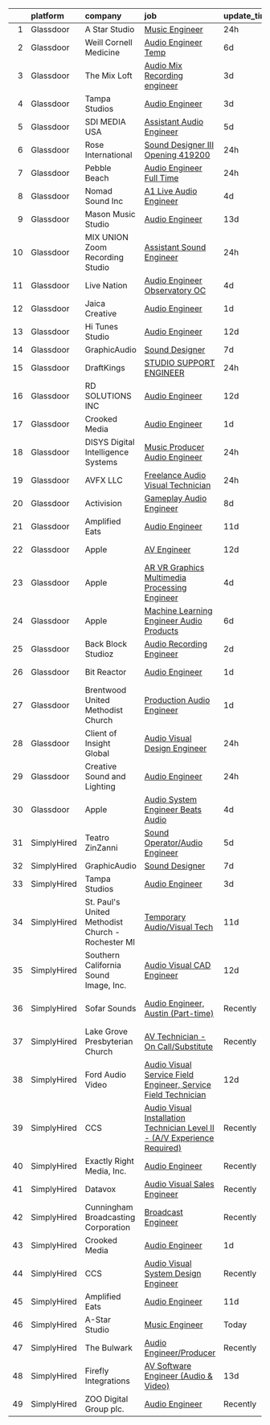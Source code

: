 

|    | platform    | company                                           | job                                                                                                                                                                                                                                                                                                                                                                                                                                                                                                                                                                                                                                                                                                                                                                                                                                                                                                                                                                                                                                                                                                                                                                                                                                                                                                                                                                                             | update_time   | location                     |
|---:|:------------|:--------------------------------------------------|:------------------------------------------------------------------------------------------------------------------------------------------------------------------------------------------------------------------------------------------------------------------------------------------------------------------------------------------------------------------------------------------------------------------------------------------------------------------------------------------------------------------------------------------------------------------------------------------------------------------------------------------------------------------------------------------------------------------------------------------------------------------------------------------------------------------------------------------------------------------------------------------------------------------------------------------------------------------------------------------------------------------------------------------------------------------------------------------------------------------------------------------------------------------------------------------------------------------------------------------------------------------------------------------------------------------------------------------------------------------------------------------------|:--------------|:-----------------------------|
|  1 | Glassdoor   | A Star Studio                                     | [Music Engineer](https://www.glassdoor.com/partner/jobListing.htm?pos=128&ao=1136043&s=58&guid=000001826279d34fbb676f0b9cd05c24&src=GD_JOB_AD&t=SR&vt=w&ea=1&cs=1_dd8c8830&cb=1659509527886&jobListingId=1008048004716&jrtk=3-0-1g9h7jl10kcm6801-1g9h7jl1fihmr800-b5e8a5c94d0f1b15-)                                                                                                                                                                                                                                                                                                                                                                                                                                                                                                                                                                                                                                                                                                                                                                                                                                                                                                                                                                                                                                                                                                            | 24h           | Dallas, TX                   |
|  2 | Glassdoor   | Weill Cornell Medicine                            | [Audio Engineer Temp](https://www.glassdoor.com/partner/jobListing.htm?pos=120&ao=1136043&s=58&guid=000001826279d34fbb676f0b9cd05c24&src=GD_JOB_AD&t=SR&vt=w&cs=1_a84e2939&cb=1659509527881&jobListingId=1008034108318&jrtk=3-0-1g9h7jl10kcm6801-1g9h7jl1fihmr800-c1ea503fc97252ad-)                                                                                                                                                                                                                                                                                                                                                                                                                                                                                                                                                                                                                                                                                                                                                                                                                                                                                                                                                                                                                                                                                                            | 6d            | New York, NY                 |
|  3 | Glassdoor   | The Mix Loft                                      | [Audio Mix Recording engineer](https://www.glassdoor.com/partner/jobListing.htm?pos=105&ao=1110586&s=58&guid=000001826279d34fbb676f0b9cd05c24&src=GD_JOB_AD&t=SR&vt=w&ea=1&cs=1_e08ce00a&cb=1659509527879&jobListingId=1008039784072&cpc=32EE424DE2B657EB&jrtk=3-0-1g9h7jl10kcm6801-1g9h7jl1fihmr800-2fabf65219c9c69a--6NYlbfkN0D34Hjmwkvq4I9LrFiyECJw5oz77aLWEO_E-5CWpWKtML_cIQgSj4wFABMzVHdbOAglLtx9wAKTMvAosQFz-6wKz6HNt0tQEhGjwXjlkFautFNpyhajnjaOCperaYTcd4X14UnIuTNiwcPN-FgF0Cc6I8YmMIZvMjRwB6hQLC8GAznkuxesS1iovsZmPXRH9w4wrxTura6jErW5HdxQU3Y93cb8Wem4j2dVwp94gLn2RhY60pF9nz_vaVh2WwrlhLl6t3xZZweBwBe7I_WqddnhVR4-aIm5l6zujlPgUvPb6_EkELkm59tjHe3O4deWtjSbZ-xIP_OkIJlFnzHr2e0WWp22hw0kGhuJYNwZ4MZbrDhvxh0akNavXMENQdUdEAOdcPbLV4gsNLqssfNe7IH0gHfIeGYZ7SyRqroGGj60Yqw_JjpND6oNmnEuPzbZc18U2NQ1E2ZsjH4m2EZrh9454k_Tk3UDkZRwfbixLXgsMU5mGwgwcsNIadJBhQdci28%3D)                                                                                                                                                                                                                                                                                                                                                                                                                                                                                                                           | 3d            | Quincy, MA                   |
|  4 | Glassdoor   | Tampa Studios                                     | [Audio Engineer](https://www.glassdoor.com/partner/jobListing.htm?pos=102&ao=1110586&s=58&guid=000001826279d34fbb676f0b9cd05c24&src=GD_JOB_AD&t=SR&vt=w&ea=1&cs=1_b238f265&cb=1659509527879&jobListingId=1008039333057&cpc=5E31031E1AFF45A7&jrtk=3-0-1g9h7jl10kcm6801-1g9h7jl1fihmr800-1027e2f0c8230648--6NYlbfkN0Cp_WSJKd_Pz82imZmURPbhd3kYBsiZi4lpMLOH6vOlLAKJpnSowWtvRK1I9Z39R_qciCW6yLA1BpD_CHEbkICWM1Q-a3HwC-o1sRl3qqC0UrMTJgJhZihFZjuWYuJfsUPxG_YHnR3q0UY5fyByLHhvz9ZdxfxFHNq6qiDff7mdC55Uw1tzgNQaB5l0K3ih7yIa0bKIMTioQpvd6UQ-nc7ZB3P-psckYulS1eYWonxwTRXwWMwDGJu7zDSAVtDAU_cJV_8Xg7tOrc-JIhgXF9qMz2B945HsNncPakTvXHGWkUjaxi4ZbklS4dsfGz4_mkAU185QfAARwduXhSIkbDyhRIlImH5wkVuPn6eqbWJk5XoPiKg7IlYxY2654NLzPy0v6koUPMBE4OFT9DfpJBR0pg7hWLgE8UIWF1DlEaXrlnbWOI2xH-UCkZlyTjnB2N8eztD7oyEhvguTr8_WGFcRM91TNm8Czct5BvGNEZ-5pTeK_Fubb-nLiCJUE75qOlk%3D)                                                                                                                                                                                                                                                                                                                                                                                                                                                                                                                                         | 3d            | Largo, FL                    |
|  5 | Glassdoor   | SDI MEDIA USA                                     | [Assistant Audio Engineer](https://www.glassdoor.com/partner/jobListing.htm?pos=121&ao=1136043&s=58&guid=000001826279d34fbb676f0b9cd05c24&src=GD_JOB_AD&t=SR&vt=w&ea=1&cs=1_d9b3f948&cb=1659509527881&jobListingId=1008036944283&jrtk=3-0-1g9h7jl10kcm6801-1g9h7jl1fihmr800-90f5d629e08f19ea-)                                                                                                                                                                                                                                                                                                                                                                                                                                                                                                                                                                                                                                                                                                                                                                                                                                                                                                                                                                                                                                                                                                  | 5d            | Los Angeles, CA              |
|  6 | Glassdoor   | Rose International                                | [Sound Designer III Opening  419200](https://www.glassdoor.com/partner/jobListing.htm?pos=109&ao=1110586&s=58&guid=000001826279d34fbb676f0b9cd05c24&src=GD_JOB_AD&t=SR&vt=w&ea=1&cs=1_4813c922&cb=1659509527880&jobListingId=1008047230560&cpc=F17331D9BECC482A&jrtk=3-0-1g9h7jl10kcm6801-1g9h7jl1fihmr800-65549d5659fc3088--6NYlbfkN0B6gYLiPzX3Klpbl49OuxoIZqVtnvEet7IZUhlrZDSG3sY-I6CIGHSMA_bS7ldJ8pOvqksM0pujFnKveR_rOrChWqAw-ntSaja5oeNTs_FUge_IhUsZyy8UOd0XA34n79obZT3Cnez9KWKkicSGrilSwj9OdnZLWgM-tDMoTrgicrIcTjPgrzzQNdHT9S9N3yUkI4bwYuvB-GpP7m0tSgSfguytvd0YlG0CJKodfv6RKMrFrRykxkpO5HsKIGDjA3ahdtK7Vu-XxBW6g3w7j_QPZlUoUDuiIaq42qKVlXRk2htEvkrRJC6nzDmDH-S8A2etnRgHBONLendVX4LxGBE5-arz9F6YDcK1OXfTlwkvZV-PAvIgKJdX_1Z-qWL1YmnXsHKJCzQrNA-TsTuOVw2ZcfSKB-cjQwpL5hfMls-phR9jo4GrOxqCjpVwp6uE-nlUWGH091rwlESBPkBgny31bnFzgcQ2llf7CD7-DhgujzHCpP4so7PhPFSa4vigL_NX0377IdXXDkG99jLQtMYz)                                                                                                                                                                                                                                                                                                                                                                                                                                                                                                   | 24h           | Menlo Park, CA               |
|  7 | Glassdoor   | Pebble Beach                                      | [Audio Engineer  Full Time ](https://www.glassdoor.com/partner/jobListing.htm?pos=115&ao=1136043&s=58&guid=000001826279d34fbb676f0b9cd05c24&src=GD_JOB_AD&t=SR&vt=w&ea=1&cs=1_8928797b&cb=1659509527881&jobListingId=1008048862531&jrtk=3-0-1g9h7jl10kcm6801-1g9h7jl1fihmr800-9ef8a635ca20c1ec-)                                                                                                                                                                                                                                                                                                                                                                                                                                                                                                                                                                                                                                                                                                                                                                                                                                                                                                                                                                                                                                                                                                | 24h           | Pebble Beach, CA             |
|  8 | Glassdoor   | Nomad Sound  Inc                                  | [A1 Live Audio Engineer](https://www.glassdoor.com/partner/jobListing.htm?pos=106&ao=1110586&s=58&guid=000001826279d34fbb676f0b9cd05c24&src=GD_JOB_AD&t=SR&vt=w&ea=1&cs=1_43e514fd&cb=1659509527880&jobListingId=1008037956157&cpc=8795CF9063CD573D&jrtk=3-0-1g9h7jl10kcm6801-1g9h7jl1fihmr800-66f3d50d176e5189--6NYlbfkN0BzyIYrTMR_AjNKh_kvAG8N613gtHPANQ3sdLTkrtBd-_2lJjTOPLgnG-MrOZYtbzxpBjZEdSt_2qQ7zJPekTe4d1PUuZs9UNOTgknyrNelPPOwr38UlLoYi3wswMCOVAB6qlsPureLQNmX4jmzNt1Bn7Us_jK0Y-JS9-9T5-TaVQ4UNL6GzF2-w8gFP8bGBv1k5roZD-tmvqIqG90rpeDIW-7vs8je30TJd78l9BRGvulqDZ1IW3teeXZmH9OpPy5a9-tZxv-szpF56xvHBVvU-qC3QOkkxvtyy0JnFr2eW0TNRyTeKqtG41Yhia-UXQ2OfiMCA9buHssRT8C-HwmNzohhklcP_8VvJgp5sBmEI0SD03kbKtQ2h4AHRszTzmRBz1e-0CIMSBlxBT_N0HNrHEUhArqzW1Vrtw2oeNVKBphsjKngWnTgXjdtJ9ZWS_fzyfqd2cDJKq0TFojaog7rvWi1Eirii8vQ329lldYPTGgRnw4jud-x)                                                                                                                                                                                                                                                                                                                                                                                                                                                                                                                                               | 4d            | Louisville, CO               |
|  9 | Glassdoor   | Mason Music Studio                                | [Audio Engineer](https://www.glassdoor.com/partner/jobListing.htm?pos=118&ao=1136043&s=58&guid=000001826279d34fbb676f0b9cd05c24&src=GD_JOB_AD&t=SR&vt=w&ea=1&cs=1_d8ee4e51&cb=1659509527881&jobListingId=1008018277232&jrtk=3-0-1g9h7jl10kcm6801-1g9h7jl1fihmr800-dd84a632376fe03c-)                                                                                                                                                                                                                                                                                                                                                                                                                                                                                                                                                                                                                                                                                                                                                                                                                                                                                                                                                                                                                                                                                                            | 13d           | Mount Vernon, NY             |
| 10 | Glassdoor   | MIX UNION Zoom Recording Studio                   | [Assistant Sound Engineer](https://www.glassdoor.com/partner/jobListing.htm?pos=127&ao=1136043&s=58&guid=000001826279d34fbb676f0b9cd05c24&src=GD_JOB_AD&t=SR&vt=w&ea=1&cs=1_45135d0e&cb=1659509527885&jobListingId=1008047341798&jrtk=3-0-1g9h7jl10kcm6801-1g9h7jl1fihmr800-f45ff7396e2feab6-)                                                                                                                                                                                                                                                                                                                                                                                                                                                                                                                                                                                                                                                                                                                                                                                                                                                                                                                                                                                                                                                                                                  | 24h           | Los Angeles, CA              |
| 11 | Glassdoor   | Live Nation                                       | [Audio Engineer  Observatory OC](https://www.glassdoor.com/partner/jobListing.htm?pos=119&ao=1136043&s=58&guid=000001826279d34fbb676f0b9cd05c24&src=GD_JOB_AD&t=SR&vt=w&cs=1_1e9f40d0&cb=1659509527881&jobListingId=1008038490177&jrtk=3-0-1g9h7jl10kcm6801-1g9h7jl1fihmr800-afdce19350c2bfac-)                                                                                                                                                                                                                                                                                                                                                                                                                                                                                                                                                                                                                                                                                                                                                                                                                                                                                                                                                                                                                                                                                                 | 4d            | Santa Ana, CA                |
| 12 | Glassdoor   | Jaica Creative                                    | [Audio Engineer](https://www.glassdoor.com/partner/jobListing.htm?pos=123&ao=1136043&s=58&guid=000001826279d34fbb676f0b9cd05c24&src=GD_JOB_AD&t=SR&vt=w&ea=1&cs=1_4c91ccde&cb=1659509527885&jobListingId=1008044804669&jrtk=3-0-1g9h7jl10kcm6801-1g9h7jl1fihmr800-b873f8b2e0f04533-)                                                                                                                                                                                                                                                                                                                                                                                                                                                                                                                                                                                                                                                                                                                                                                                                                                                                                                                                                                                                                                                                                                            | 1d            | Longwood, FL                 |
| 13 | Glassdoor   | Hi Tunes Studio                                   | [Audio Engineer](https://www.glassdoor.com/partner/jobListing.htm?pos=129&ao=1136043&s=58&guid=000001826279d34fbb676f0b9cd05c24&src=GD_JOB_AD&t=SR&vt=w&ea=1&cs=1_3ce2b255&cb=1659509527886&jobListingId=1008020037420&jrtk=3-0-1g9h7jl10kcm6801-1g9h7jl1fihmr800-bbfac0bdaaf11a9f-)                                                                                                                                                                                                                                                                                                                                                                                                                                                                                                                                                                                                                                                                                                                                                                                                                                                                                                                                                                                                                                                                                                            | 12d           | Boca Raton, FL               |
| 14 | Glassdoor   | GraphicAudio                                      | [Sound Designer](https://www.glassdoor.com/partner/jobListing.htm?pos=125&ao=1136043&s=58&guid=000001826279d34fbb676f0b9cd05c24&src=GD_JOB_AD&t=SR&vt=w&ea=1&cs=1_9e9fb000&cb=1659509527885&jobListingId=1008030924967&jrtk=3-0-1g9h7jl10kcm6801-1g9h7jl1fihmr800-11eab6568f6cedab-)                                                                                                                                                                                                                                                                                                                                                                                                                                                                                                                                                                                                                                                                                                                                                                                                                                                                                                                                                                                                                                                                                                            | 7d            | Remote                       |
| 15 | Glassdoor   | DraftKings                                        | [STUDIO SUPPORT ENGINEER](https://www.glassdoor.com/partner/jobListing.htm?pos=116&ao=1136043&s=58&guid=000001826279d34fbb676f0b9cd05c24&src=GD_JOB_AD&t=SR&vt=w&cs=1_557568d7&cb=1659509527881&jobListingId=1008048376007&jrtk=3-0-1g9h7jl10kcm6801-1g9h7jl1fihmr800-9d0dbeaa73268ce2-)                                                                                                                                                                                                                                                                                                                                                                                                                                                                                                                                                                                                                                                                                                                                                                                                                                                                                                                                                                                                                                                                                                        | 24h           | New Jersey                   |
| 16 | Glassdoor   | RD SOLUTIONS INC                                  | [Audio Engineer](https://www.glassdoor.com/partner/jobListing.htm?pos=114&ao=1136043&s=58&guid=000001826279d34fbb676f0b9cd05c24&src=GD_JOB_AD&t=SR&vt=w&ea=1&cs=1_a1ce032b&cb=1659509527881&jobListingId=1008020286822&jrtk=3-0-1g9h7jl10kcm6801-1g9h7jl1fihmr800-449b377936aaaa48-)                                                                                                                                                                                                                                                                                                                                                                                                                                                                                                                                                                                                                                                                                                                                                                                                                                                                                                                                                                                                                                                                                                            | 12d           | Sunnyvale, CA                |
| 17 | Glassdoor   | Crooked Media                                     | [Audio Engineer](https://www.glassdoor.com/partner/jobListing.htm?pos=112&ao=1136043&s=58&guid=000001826279d34fbb676f0b9cd05c24&src=GD_JOB_AD&t=SR&vt=w&ea=1&cs=1_8576b69c&cb=1659509527880&jobListingId=1008044004847&jrtk=3-0-1g9h7jl10kcm6801-1g9h7jl1fihmr800-7c5552e8e7769e4f-)                                                                                                                                                                                                                                                                                                                                                                                                                                                                                                                                                                                                                                                                                                                                                                                                                                                                                                                                                                                                                                                                                                            | 1d            | Los Angeles, CA              |
| 18 | Glassdoor   | DISYS   Digital Intelligence Systems              | [Music Producer Audio Engineer](https://www.glassdoor.com/partner/jobListing.htm?pos=110&ao=1110586&s=58&guid=000001826279d34fbb676f0b9cd05c24&src=GD_JOB_AD&t=SR&vt=w&ea=1&cs=1_ab9a23b4&cb=1659509527880&jobListingId=1008047304612&cpc=451933188B21919D&jrtk=3-0-1g9h7jl10kcm6801-1g9h7jl1fihmr800-f7c1dc21133eb803--6NYlbfkN0BTYkY06FZEdAAtNWO-eDAfNklmfZymsMF6eFRONl7rAMN5x_2sHrqXfWPo9rHDxSPlCPZYMPEqecKlDocCGPYiMI6NEWW5bibCyVTEiTHiupMzBJ01lZdMLm2hZagWcFmnLb8awnAIPe2-uypeh_8n2CRasgpF8dvDWZOQqJGE4Fm7RfSUqViD50x0L5qisb_sl-Y0FKhkPSD2acxFAj7VcC9AA3vOZ-mnqapPn9bgZEAnAHYgLWx6hrAUrOEH2MVP6F4Ha_UTm8Lopl0N1hNxtM2mJILOyifXWndpVn_2cogjV1QPGmUeh3fyePovYOA64JSE-tgs04_Mpkjr2bpo_XIQBb1IfXn0T3-L1OO55t28hKC1Jkh5j7Lp7FkzoJrQ1GmCXnEpDM9Joa0Sb4L06qxgtYWT22YCSD-4BmKH6nCBzKhCxvNSHHo1FMFuKgZgGMKqwB70XLRCdFERinInrIOedoK3hOY4nz91xtyjBkBq3Wb40Ogd90ov57orOQzh_U-Y7diaPw%3D%3D)                                                                                                                                                                                                                                                                                                                                                                                                                                                                                                            | 24h           | Houston, TX                  |
| 19 | Glassdoor   | AVFX  LLC                                         | [Freelance Audio Visual Technician](https://www.glassdoor.com/partner/jobListing.htm?pos=101&ao=1110586&s=58&guid=000001826279d34fbb676f0b9cd05c24&src=GD_JOB_AD&t=SR&vt=w&ea=1&cs=1_164f941f&cb=1659509527879&jobListingId=1008047627222&cpc=40021B6B9FB64F38&jrtk=3-0-1g9h7jl10kcm6801-1g9h7jl1fihmr800-0770ed9cdbe88fa7--6NYlbfkN0Cp_WSJKd_Pz82imZmURPbhd3kYBsiZi4lpMLOH6vOlLAKJpnSowWtvf8Cqn9y6Tqh0Kg0rro34ONXiHiz09DLKkpZa5-q_xeXwRyOpDiiJZoORcA-sJpljAm4ga_qtLXvvq86ziQPUg9gq_QXzgXJd53o6HV4xeKTiBdqX10szG3Y-HyXNCAmazcz8B33U0DX1U4lIQTi3fdYb36vR5k-cJppfRuK4N9N89oMRsrvs_foDqxFVQad1c32YUS7SzThOHKzsomPLhaBOrv5fLUoOQgOK4EGwK8hf5imRegPRKLJ67cAkLVOUfWARw3GTh0bEBjWdXoR0pFwGOw9SVTeAJG_ET_JPccoXFGkdGyw1ZunhORmClWZpaxAJGqdXv3SUt11_4BcFf4pOwHzD06ii__VKSKJZeb6cRMYzAMyC3ocwZqTwluOp9IL71AqiUwocJonQlXw56uCfq4TIOzQTx2dEouAXU9oLxkFxthVZfN_ifKXESxbMC4PNu_sDTSJn_tOegQnRFA%3D%3D)                                                                                                                                                                                                                                                                                                                                                                                                                                                                                                        | 24h           | Remote                       |
| 20 | Glassdoor   | Activision                                        | [Gameplay Audio Engineer](https://www.glassdoor.com/partner/jobListing.htm?pos=130&ao=1136043&s=58&guid=000001826279d34fbb676f0b9cd05c24&src=GD_JOB_AD&t=SR&vt=w&cs=1_befba60d&cb=1659509527886&jobListingId=1008028741708&jrtk=3-0-1g9h7jl10kcm6801-1g9h7jl1fihmr800-4933dff44d5a629c-)                                                                                                                                                                                                                                                                                                                                                                                                                                                                                                                                                                                                                                                                                                                                                                                                                                                                                                                                                                                                                                                                                                        | 8d            | Woodland Hills, CA           |
| 21 | Glassdoor   | Amplified Eats                                    | [Audio Engineer](https://www.glassdoor.com/partner/jobListing.htm?pos=124&ao=1136043&s=58&guid=000001826279d34fbb676f0b9cd05c24&src=GD_JOB_AD&t=SR&vt=w&ea=1&cs=1_f989abce&cb=1659509527885&jobListingId=1008024066343&jrtk=3-0-1g9h7jl10kcm6801-1g9h7jl1fihmr800-2c31e7139597bb52-)                                                                                                                                                                                                                                                                                                                                                                                                                                                                                                                                                                                                                                                                                                                                                                                                                                                                                                                                                                                                                                                                                                            | 11d           | Dallas, TX                   |
| 22 | Glassdoor   | Apple                                             | [AV Engineer](https://www.glassdoor.com/partner/jobListing.htm?pos=107&ao=1110586&s=58&guid=000001826279d34fbb676f0b9cd05c24&src=GD_JOB_AD&t=SR&vt=w&cs=1_216d173f&cb=1659509527880&jobListingId=1008019302500&cpc=8795CF9063CD573D&jrtk=3-0-1g9h7jl10kcm6801-1g9h7jl1fihmr800-3536138c47a3af45--6NYlbfkN0BvKrLyj5gPmtZO9T8euul8TCxuuKNOtzRJOomxnwSEodTz2Bc-sPZlFpP0h5lDivqxI-fK3-TlM2d2NxbYzXrISUOO51adM8tR7S16T4-o6xp5C69GDmo1jQK3XTAHIECzea6A9N-63PN2l8ezoGldBBcClgVny3GMqf-J4g_eFXaipya5pdAOIepI-ffHmwBQHnKE_D4LGCofL3IKjUEU2QkOJ4RMrC8Djpi4sHLtqt9Qr7f0Zi8Ub2M2cIZonU1UXfW0HF6UCTnCJ8rRYnOHxdfRljULmnoV-OGBma0iRApNe5sc8Yecf8m45F_0gbs0TxLWXRZhxTnleQDpFFCpxFiJcj1WVTzarjmySATiRMI0bZkPih8JF4mXP5-eyKaJC7nlTOI-YrdFMkrIdKEC5FtuZt9AsMfRy2Tg471XhGBLF7jaZbD9tK7cS8319UtgM1S62M0QwC8oWi6QPVnT787joMZ7WTVp4p2XD3N6yRiuK33AdpIvJzln8j9I0jf51pn40UmtRthkJxLbrXSLovIOUIqsSgBWLD0j7WIMPE252eLpLtztzKq5jzI-HgoB7GpypZIloWjFERoxD0G-ZegHUUoy3JA9PFBtTmJgj7xDVvsLKnWJw04zReAsuOEf2mXXbtnDCL08ZMftkxpyjJnCK8SoF17otSn6dQ9dvQ-Z9BOlX8WqF8K4Xil2WXf3HzlmTmKWfahK5jDCHZstJpCjA7sz2b3LZulFX6iebsdyfNSrb0JS5vcHSOQlBOQJSEBMMhZQsEpjiLWU6yadec_0kYl0LPXDCOjWT6VCM7AQidUzLOQlh_sZHmyhwjpEs2jUIeUJuyBalyPhQW7-H0QGEjzs0VsMz6M0AijmtnY9VKMXya0CHV3Y1uQrrICSIB0bP6s1D7stAUcqGcazFaAuFGYoiqxFCuwHA8mysrihrGnvtMoU)                                                                                               | 12d           | New York, NY                 |
| 23 | Glassdoor   | Apple                                             | [AR VR Graphics Multimedia Processing Engineer](https://www.glassdoor.com/partner/jobListing.htm?pos=108&ao=1110586&s=58&guid=000001826279d34fbb676f0b9cd05c24&src=GD_JOB_AD&t=SR&vt=w&cs=1_f972d5e0&cb=1659509527880&jobListingId=1008039163013&cpc=8795CF9063CD573D&jrtk=3-0-1g9h7jl10kcm6801-1g9h7jl1fihmr800-9cac6557a57c5168--6NYlbfkN0BvKrLyj5gPmtZO9T8euul8TCxuuKNOtzRJOomxnwSEodTz2Bc-sPZlt2Zgji_QUXGAVYGkBXMd9493IwyWqfkjvZ2sIyEpqIAhs3_vnJXTB4fg_OTWw2c9syhVL6YzBT-liL7jqywTiK78Ojvws8ANBwBt-AnsonE5osLk9Qbf7fZRPf1oZqnfX06WleWl6BgcTxT5e6G4BspwKH8nj9GRt2_wo5Ij-1t_16hGh-6VI-UK9JJKlWEYkpggq1919T6KORqR3swG41EGqFD20tlE0dWsbDydQUlts9B0Y1jR8TKJaXCU8E-6tJGE9_hLZrC15Z4-0q1OrA3SfhpK_SY_WE-Pu32M9ggamKT6PNQGoArbj7VwgqT0dk3GxVXn6POqSTl2t0bkXsqqLBI7UmN0lrLGe6SmJD2CZBKrxf6pOD8lVB0KkzVxsNzc1hE-pJA1enqdhP4gxmcKcMW9XFlhe4eXhb4Q07wKeONu1AsJnA4EFF_La6F_pzyjYbY3vYbgwClW-TiUvnNpEo2bFH5xFyhxCzKcGeKOr3wH4AWWogfe1Ao44J87jJASaURGTLVh1KOmMvm0p9jNI2pt_nPwBzcUCafJFdUXsbZGc10bt761rSWFlBFWGbrxZFtE4eDUy0ZufIGmDrVa_BG-C9EZAKqg73MoVJx9GfXGY9i92eTzTelfMTafezR6vG-lbJ7sf4bASWHVVVID0rLyYhWDzV4M6KukLX9b6UVqY7dBHxxgcsTyHNuBHI9ZFRGg942gxKeSJgpDSvLlQ9JX0_XpfKG753gigVry7mo4Shy1sp1YdTqOCyKxnSMcTb88mYeiKt0JsWPCXAuiNKQ0fT6UzVlOmhZIG_mL2UyUZLPp5KN0ob7rSCPO8-h5RsQ6AfylmX1wGow2VaIW8_dQSg9WUAXlnh6pp2IaUHBcVdGMIuB7APd6oZIWStoZ3nAwl0JInq7qzIYYTVK5tEtr_an3WriiXFmSybzxD8q9mUMtfw%3D%3D) | 4d            | Cupertino, CA                |
| 24 | Glassdoor   | Apple                                             | [Machine Learning Engineer  Audio Products](https://www.glassdoor.com/partner/jobListing.htm?pos=104&ao=1110586&s=58&guid=000001826279d34fbb676f0b9cd05c24&src=GD_JOB_AD&t=SR&vt=w&cs=1_222f857e&cb=1659509527879&jobListingId=1008032497230&cpc=149B3D5996025BBA&jrtk=3-0-1g9h7jl10kcm6801-1g9h7jl1fihmr800-2233220038d1d842--6NYlbfkN0BvKrLyj5gPmtZO9T8euul8TCxuuKNOtzRJOomxnwSEodTz2Bc-sPZl8WPllYOnI2jMOUC5unZTn1X2Ml_o7yeoma_00Ty-rqNS7fUgPCpb3cL61x2yRpuG-9qblstdrin2xKRXHsl_ACE1WmxcruYDX0jrMBDGKb_N8QaO8-ChzO-yB2AkqJDI68vg_JdHcAPHF0QwD6BZ6VTkkEoaA-Pa4FdvD0UCRTCiiA5e-AC6oWH9PDibFclEhUrhvSlgMpdE1cxtKqLzFaltfjs2iL20GTgUZgDkibu0Gjgi4CxUJ9euobjSQSkFKcy_A6QiVEWoPuGDNPtAl-wpmyR427uYQPcvzqYkH1-M931y7ZPzqJ-L7Qk3W_--cr8r9aSBlWrgGBcCHpOThWix5bA2mCOOJWcKhEYYxEIZsDUVu3gHeotOJ6T-HrWSJ6iXRJQxwcobq0IWAIK5-ezPOkTw_7Cj7mXlmebinz9JzgriLsWihYAFuVKvESx42P0ZB85yyCXR9C5Ogx3T0DcoeukBUkSxQpE9NmoklhRLpEhwwBcQs50uzYopNxN8O-6Gox0g15O2l6YODCzy6rLHdtYgcInbpZ21e2rYSIpG_us9LFvFGG5t1f2AF4m_T9A_qvmTsP_sVnpyAM7_MRyqfS7iOlXv97N_uE2kiuj29xWtcie9lSSnM_GWAdBzbnWorHEvAnUsVTyxlQGAGSLNEjTlUphfHQN_qJBtAe09AB05NgEr5ezud3Rpng2OtQlQ_GjJH25bEINx3id7xNIMrjUwC5cAbfGSBhmNQryaTFhL4XhlsHrRwFqbZALUkXcSoLFg5ShwaqeUBSjgoSI01Ylg7l42sWPiDiWnvqzwhr-jYUd0dil2I9qg5Rfoc_ri3ZzSzi3QsnfMl80EvvsRjX7XLkiAlt-awjGE0mU71NXnwxuU3Jl8pDx9h0RG0A-huYszuWMAc4uOdBw73RUsMe1X-hsdc7UZwm8wLDAev5Qy-NmKIw%3D%3D)     | 6d            | San Diego, CA                |
| 25 | Glassdoor   | Back Block Studioz                                | [Audio Recording Engineer](https://www.glassdoor.com/partner/jobListing.htm?pos=126&ao=1136043&s=58&guid=000001826279d34fbb676f0b9cd05c24&src=GD_JOB_AD&t=SR&vt=w&ea=1&cs=1_582dee11&cb=1659509527885&jobListingId=1008040225373&jrtk=3-0-1g9h7jl10kcm6801-1g9h7jl1fihmr800-7486e9f336b73614-)                                                                                                                                                                                                                                                                                                                                                                                                                                                                                                                                                                                                                                                                                                                                                                                                                                                                                                                                                                                                                                                                                                  | 2d            | Brooklyn, NY                 |
| 26 | Glassdoor   | Bit Reactor                                       | [Audio Engineer](https://www.glassdoor.com/partner/jobListing.htm?pos=117&ao=1136043&s=58&guid=000001826279d34fbb676f0b9cd05c24&src=GD_JOB_AD&t=SR&vt=w&cs=1_bfe00894&cb=1659509527881&jobListingId=1008046051270&jrtk=3-0-1g9h7jl10kcm6801-1g9h7jl1fihmr800-9d53b3cdd4c5ad2f-)                                                                                                                                                                                                                                                                                                                                                                                                                                                                                                                                                                                                                                                                                                                                                                                                                                                                                                                                                                                                                                                                                                                 | 1d            | Hunt Valley, MD              |
| 27 | Glassdoor   | Brentwood United Methodist Church                 | [Production Audio Engineer](https://www.glassdoor.com/partner/jobListing.htm?pos=122&ao=1136043&s=58&guid=000001826279d34fbb676f0b9cd05c24&src=GD_JOB_AD&t=SR&vt=w&ea=1&cs=1_680628b4&cb=1659509527885&jobListingId=1008044262121&jrtk=3-0-1g9h7jl10kcm6801-1g9h7jl1fihmr800-d78ab6ccf195be0f-)                                                                                                                                                                                                                                                                                                                                                                                                                                                                                                                                                                                                                                                                                                                                                                                                                                                                                                                                                                                                                                                                                                 | 1d            | Brentwood, TN                |
| 28 | Glassdoor   | Client of Insight Global                          | [Audio Visual Design Engineer](https://www.glassdoor.com/partner/jobListing.htm?pos=111&ao=1110586&s=58&guid=000001826279d34fbb676f0b9cd05c24&src=GD_JOB_AD&t=SR&vt=w&ea=1&cs=1_033c13c1&cb=1659509527880&jobListingId=1008047832290&cpc=C4A69CCDBB3B9599&jrtk=3-0-1g9h7jl10kcm6801-1g9h7jl1fihmr800-46af5cfc5baf99e0--6NYlbfkN0BKkHZu3wF05EeDimN_p6sYpKCMArvwa95YdH7UpkaBCi52Bcb3JNt3rsnWVZsKz_yp5mCoHrqojuVzl4eD0p7bIcn8ZQiyogByd8sSxU9HLcqe291XLl71AcBmXLjxt7MmQk_EVh0ti3Pq0V9b7ZHJFx-_ylRCuSUfkXoLOgbRAYxzBT_XUrQbRmOAdatTZwS0ohWGn3XcP_jF3sedGRHv8mFC-KOIfdSrCauOCTDKbwzb6al5tMNKUVr7Fb3ljdLUJ3Ja0H15u6KrV4Mfywp7Ifw8OYg5BZ-Wz0kFpKnlKCC95FPnHWjhEeQdhu1G7_OEP5ZAwMEY2U0FChKanfnNkhbn2VggxEtQnk4HE3JYf8Evk5qAJdymf_I-t8qdd-tt1DLM6WWxgZwFFMTu7Vzt3lkuaQC4652vlVHE9oz19SZjmOlOTNErTzH51-ZwnMyL0SJDo2tD6F3jf8REdlFPLzBOqhlldc1h_XvVLJn5GyqKdOwK-5XjrM6-J99Z1qSWXNFJlfIEZ7dJ1Aw4egf0)                                                                                                                                                                                                                                                                                                                                                                                                                                                                                                         | 24h           | Colorado Springs, CO         |
| 29 | Glassdoor   | Creative Sound and Lighting                       | [Audio Engineer](https://www.glassdoor.com/partner/jobListing.htm?pos=113&ao=1136043&s=58&guid=000001826279d34fbb676f0b9cd05c24&src=GD_JOB_AD&t=SR&vt=w&ea=1&cs=1_f7ea4dd3&cb=1659509527881&jobListingId=1008047540406&jrtk=3-0-1g9h7jl10kcm6801-1g9h7jl1fihmr800-8c532ba65042271c-)                                                                                                                                                                                                                                                                                                                                                                                                                                                                                                                                                                                                                                                                                                                                                                                                                                                                                                                                                                                                                                                                                                            | 24h           | High Point, NC               |
| 30 | Glassdoor   | Apple                                             | [Audio System Engineer   Beats Audio](https://www.glassdoor.com/partner/jobListing.htm?pos=103&ao=1110586&s=58&guid=000001826279d34fbb676f0b9cd05c24&src=GD_JOB_AD&t=SR&vt=w&cs=1_686e038d&cb=1659509527879&jobListingId=1008037474000&cpc=8795CF9063CD573D&jrtk=3-0-1g9h7jl10kcm6801-1g9h7jl1fihmr800-d7539845cc037a5c--6NYlbfkN0BvKrLyj5gPmtZO9T8euul8TCxuuKNOtzRJOomxnwSEodTz2Bc-sPZl5OJ9R4TJsNfTCrDSDZFUdlv2Uyvx-tNXNU1YCxy5evP8hqjKWDapaC64jvT4bRad0eTUgNBSDQIAboKF-lHMxysqK7BpBoPOPCnV_6RbfbUSE_vArmPYDiRXuQdTy2ILTclpH8G-CzrfDyxKJjkCbQKgxToTrxPu7yTGnUo147BDKe_sKCp4rjsIfdXQSdzbFMuG1gMl7e_CqKFR3Ul32t4doos4Eq4fv4PqN537iEGUWW1poBA233F290bIukggx7bNnOutjX-s4dDh9ZfUmKgGygBXlxjrRlPk8Mu2ZuJRsdGQWAC3Woo10NABD8CfM-mfWJ9vX6wnnRoSKotmRK72tvSXgDGChjnB6DCy6VGHsURwzyTzMOlywmCI8qIfJP2ya4NSVzz85fcrw7SbEEP8W5VHWBLO0uLTSZ-mjKH9IariiZ0xO8GF6ANu9blv3MddF3Oue97wLTxpvt1ykptstKFC5mn3qSQCNJpdP7daWCTQqaKJOOuTvpu0rBn6clZV8U6uMgbkip2Wuh1nPym9SM7MWXWoqJZJI0efFpfkPxOxyq4kibquagos2QoJg4gEJCFRFiqkxppPNzR8YtTviX1Ol4NkgGZE3TIl_QNnfRp-IBfnjx25vBezndgPE0wqXwJp48RKMRxCrEKa7YXU9EkRDsBrOWYJA8yEVJYhWMyPe0xPoB6WGars03qLKkLy-1mfwSpUnos0AKvYBHdRQwPF9a0oZYPKLM0vf-oKjTPZzXPfz9-X2PYbxvZNjo7_jaZAhN_O3d4LXgXRMxePZC1ZDcaL1-ZGv6YcBXPeiQbrvuEsUIbunxGqKi8wExYwPzcfcCybSNUbjMw-5PyvEcfG7TD2pMXnDW7EmpaCeUP_tA5CLbKuGUCyl7Ox8Sdowg1npWcwZaJ2WGy-NxxpNusPUpkvTZu0cCzvQyKd3Fsce_2xMg%3D%3D)           | 4d            | Culver City, CA              |
| 31 | SimplyHired | Teatro ZinZanni                                   | [Sound Operator/Audio Engineer](https://www.simplyhired.com/job/O-DMxv0BzbX1_-OlJ8S_Cwf8eLjAPFlQoxxFzr97v4Rhmk0-BlD8Kw?q=audio+engineer)                                                                                                                                                                                                                                                                                                                                                                                                                                                                                                                                                                                                                                                                                                                                                                                                                                                                                                                                                                                                                                                                                                                                                                                                                                                        | 5d            | Seattle, WA                  |
| 32 | SimplyHired | GraphicAudio                                      | [Sound Designer](https://www.simplyhired.com/job/tpxG3u0VMzCKteQYdKolpCqGoSBv-BSP6-ugLnAgXYs5lOtcbAckwg?q=audio+engineer)                                                                                                                                                                                                                                                                                                                                                                                                                                                                                                                                                                                                                                                                                                                                                                                                                                                                                                                                                                                                                                                                                                                                                                                                                                                                       | 7d            | Remote                       |
| 33 | SimplyHired | Tampa Studios                                     | [Audio Engineer](https://www.simplyhired.com/job/dwi2tv1GqzPj-Pb0rqhBeEqeLSX6fmv7lhT-Kd9Ie7060n65d-HuRA?q=audio+engineer)                                                                                                                                                                                                                                                                                                                                                                                                                                                                                                                                                                                                                                                                                                                                                                                                                                                                                                                                                                                                                                                                                                                                                                                                                                                                       | 3d            | Largo, FL                    |
| 34 | SimplyHired | St. Paul's United Methodist Church - Rochester MI | [Temporary Audio/Visual Tech](https://www.simplyhired.com/job/WAFX008LbJzbRenSO56y11z9QnMNfcvg6JUJvY0fdW0ctNG8ChqHrA?q=audio+engineer)                                                                                                                                                                                                                                                                                                                                                                                                                                                                                                                                                                                                                                                                                                                                                                                                                                                                                                                                                                                                                                                                                                                                                                                                                                                          | 11d           | Rochester, MI                |
| 35 | SimplyHired | Southern California Sound Image, Inc.             | [Audio Visual CAD Engineer](https://www.simplyhired.com/job/UaxcRdhRGdmOAGiWb_wO0UELY0KdUzOFo6vjNi4JxF33Kiep0exO7Q?q=audio+engineer)                                                                                                                                                                                                                                                                                                                                                                                                                                                                                                                                                                                                                                                                                                                                                                                                                                                                                                                                                                                                                                                                                                                                                                                                                                                            | 12d           | Escondido, CA                |
| 36 | SimplyHired | Sofar Sounds                                      | [Audio Engineer, Austin (Part-time)](https://www.simplyhired.com/job/d-bq8GJNYEYAwLpZciF4IJ6NS5EraxFMH3igsFdPKPVsdsYyuJoVCg?q=audio+engineer)                                                                                                                                                                                                                                                                                                                                                                                                                                                                                                                                                                                                                                                                                                                                                                                                                                                                                                                                                                                                                                                                                                                                                                                                                                                   | Recently      | Austin, TX +9 locations      |
| 37 | SimplyHired | Lake Grove Presbyterian Church                    | [AV Technician - On Call/Substitute](https://www.simplyhired.com/job/tb9Lp_96v5nuqnhe0ZYtbeKN6hRlb-jVRHz1dLdsFAKeVM_Axvfv9Q?q=audio+engineer)                                                                                                                                                                                                                                                                                                                                                                                                                                                                                                                                                                                                                                                                                                                                                                                                                                                                                                                                                                                                                                                                                                                                                                                                                                                   | Recently      | Lake Oswego, OR              |
| 38 | SimplyHired | Ford Audio Video                                  | [Audio Visual Service Field Engineer, Service Field Technician](https://www.simplyhired.com/job/XkdvRUP3iHqcAHYgqma1ZqtXAf8b5TRTo2nMOhpL6sBnDiEWhYVdbQ?q=audio+engineer)                                                                                                                                                                                                                                                                                                                                                                                                                                                                                                                                                                                                                                                                                                                                                                                                                                                                                                                                                                                                                                                                                                                                                                                                                        | 12d           | San Antonio, TX +7 locations |
| 39 | SimplyHired | CCS                                               | [Audio Visual Installation Technician Level II - (A/V Experience Required)](https://www.simplyhired.com/job/hp7wTdG2D4h6XsFVGPOewO-Vyj1B6DzY1fLd6maTOj_abznLscSMiA?q=audio+engineer)                                                                                                                                                                                                                                                                                                                                                                                                                                                                                                                                                                                                                                                                                                                                                                                                                                                                                                                                                                                                                                                                                                                                                                                                            | Recently      | Denver, CO                   |
| 40 | SimplyHired | Exactly Right Media, Inc.                         | [Audio Engineer](https://www.simplyhired.com/job/kIZhs_y3PJ7fapTucCgcHmHaGRCfYfG65-88SZWQx--NDz_XYl4QyA?q=audio+engineer)                                                                                                                                                                                                                                                                                                                                                                                                                                                                                                                                                                                                                                                                                                                                                                                                                                                                                                                                                                                                                                                                                                                                                                                                                                                                       | Recently      | Los Angeles, CA              |
| 41 | SimplyHired | Datavox                                           | [Audio Visual Sales Engineer](https://www.simplyhired.com/job/cVEd-_qo6mmYlTFlou5wkgk2fjPxw0ZPy4nrfphR8WyZnUEIsrCDrQ?q=audio+engineer)                                                                                                                                                                                                                                                                                                                                                                                                                                                                                                                                                                                                                                                                                                                                                                                                                                                                                                                                                                                                                                                                                                                                                                                                                                                          | Recently      | Houston, TX                  |
| 42 | SimplyHired | Cunningham Broadcasting Corporation               | [Broadcast Engineer](https://www.simplyhired.com/job/JieQNbx6PaS0O72d7ychTJ5jsGsflKZYvOobHB_YWy02noFYBdL1Mg?q=audio+engineer)                                                                                                                                                                                                                                                                                                                                                                                                                                                                                                                                                                                                                                                                                                                                                                                                                                                                                                                                                                                                                                                                                                                                                                                                                                                                   | Recently      | Birmingham, AL               |
| 43 | SimplyHired | Crooked Media                                     | [Audio Engineer](https://www.simplyhired.com/job/gTPbw98b1EFKh2-9uGm-_0CwVU1rDG2A6ExiS66-ms5kJlcovSR-Sg?q=audio+engineer)                                                                                                                                                                                                                                                                                                                                                                                                                                                                                                                                                                                                                                                                                                                                                                                                                                                                                                                                                                                                                                                                                                                                                                                                                                                                       | 1d            | Los Angeles, CA              |
| 44 | SimplyHired | CCS                                               | [Audio Visual System Design Engineer](https://www.simplyhired.com/job/ary5z9j2es4oPMAOjusLJHyf7K-36e4_CuOld61njGzpItTv9_0cKA?q=audio+engineer)                                                                                                                                                                                                                                                                                                                                                                                                                                                                                                                                                                                                                                                                                                                                                                                                                                                                                                                                                                                                                                                                                                                                                                                                                                                  | Recently      | Denver, CO                   |
| 45 | SimplyHired | Amplified Eats                                    | [Audio Engineer](https://www.simplyhired.com/job/cjR8XbMWK_i4GddZjDr8mw__xN5HuRqG0MBRkau1slyk2BnlPCCEgw?q=audio+engineer)                                                                                                                                                                                                                                                                                                                                                                                                                                                                                                                                                                                                                                                                                                                                                                                                                                                                                                                                                                                                                                                                                                                                                                                                                                                                       | 11d           | Dallas, TX                   |
| 46 | SimplyHired | A-Star Studio                                     | [Music Engineer](https://www.simplyhired.com/job/RdaeId60Ue9oxOizVh_YqnRObvSqB0jKFDQ-OD7wq_ym8U6y6gfcLw?q=audio+engineer)                                                                                                                                                                                                                                                                                                                                                                                                                                                                                                                                                                                                                                                                                                                                                                                                                                                                                                                                                                                                                                                                                                                                                                                                                                                                       | Today         | Dallas, TX                   |
| 47 | SimplyHired | The Bulwark                                       | [Audio Engineer/Producer](https://www.simplyhired.com/job/n_62sdMl_VyX80lOQG59KPB-afVH60nnAEc0ODDMsv6ZadDCgjjCcg?q=audio+engineer)                                                                                                                                                                                                                                                                                                                                                                                                                                                                                                                                                                                                                                                                                                                                                                                                                                                                                                                                                                                                                                                                                                                                                                                                                                                              | Recently      | Remote                       |
| 48 | SimplyHired | Firefly Integrations                              | [AV Software Engineer (Audio & Video)](https://www.simplyhired.com/job/H21sGvOcfz9_B2NPPZzRFe3MlXiiyOeETTTJKoxPpVDVydl3IWmP_Q?q=audio+engineer)                                                                                                                                                                                                                                                                                                                                                                                                                                                                                                                                                                                                                                                                                                                                                                                                                                                                                                                                                                                                                                                                                                                                                                                                                                                 | 13d           | Middlebury, IN               |
| 49 | SimplyHired | ZOO Digital Group plc.                            | [Audio Engineer](https://www.simplyhired.com/job/rJGCXrEGAGUY3Q07jZg_popW1QZpNlgvfVtMuMda6JCF6GahZBv51A?q=audio+engineer)                                                                                                                                                                                                                                                                                                                                                                                                                                                                                                                                                                                                                                                                                                                                                                                                                                                                                                                                                                                                                                                                                                                                                                                                                                                                       | Recently      | El Segundo, CA               |